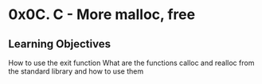 # 0x0C. C - More malloc, free

## Learning Objectives

How to use the exit function
What are the functions calloc and realloc from the standard library and how to use them
